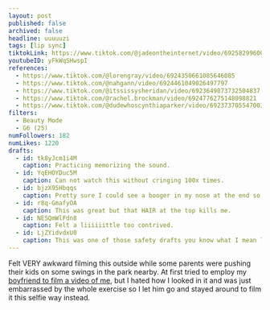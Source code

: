 ```yaml
---
layout: post
published: false
archived: false
headline: uuuuuzi
tags: [lip sync]
tiktokLink: https://www.tiktok.com/@jadeontheinternet/video/6925829960070434053
youtubeID: yFkWqSHwspI
references:
  - https://www.tiktok.com/@lorengray/video/6924350661085646085
  - https://www.tiktok.com/@nahgann/video/6924461049026497797
  - https://www.tiktok.com/@itssissysheridan/video/6923649873732504837
  - https://www.tiktok.com/@rachel.brockman/video/6924776275148098821
  - https://www.tiktok.com/@dudewhoscynthiaparker/video/6923737055470030085
filters:
  - Beauty Mode
  - G6 (25)
numFollowers: 182
numLikes: 1220
drafts:
  - id: tk8yJcm1i4M
    caption: Practicing memorizing the sound.
  - id: YqEHOYDuc5M
    caption: Can not watch this without cringing 100x times.
  - id: bjzX95Hbqqs
    caption: Pretty sure I could see a booger in my nose at the end so decided this would not fly.
  - id: r8q-GmafyOA
    caption: This was great but that HAIR at the top kills me.
  - id: NESQmWlFdn8
    caption: Felt a liiiiiittle too contrived.
  - id: LjZYidvdxU0
    caption: This was one of those safety drafts you know what I mean like sure I'll just film another why not.
---
```


Felt VERY awkward filming this outside while some parents were pushing their kids on some swings in the park nearby. At first tried to employ my [boyfriend to film a video of me](https://www.youtube.com/watch?v=YqEHOYDuc5M), but I hated how I looked in it and was just embarrassed by the whole exercise so I let him go and stayed around to film it this selfie way instead.
